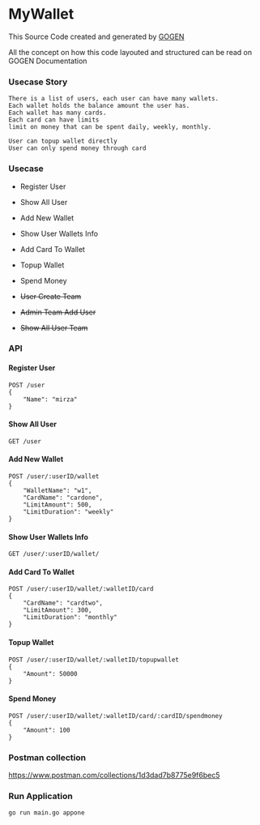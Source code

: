 # MyWallet

This Source Code created and generated by [GOGEN](https://github.com/mirzaakhena/gogen)

All the concept on how this code layouted and structured can be read on GOGEN Documentation

### Usecase Story

```
There is a list of users, each user can have many wallets.
Each wallet holds the balance amount the user has.
Each wallet has many cards.
Each card can have limits
limit on money that can be spent daily, weekly, monthly.

User can topup wallet directly 
User can only spend money through card 
```

### Usecase 
- Register User
- Show All User
- Add New Wallet
- Show User Wallets Info
- Add Card To Wallet
- Topup Wallet
- Spend Money

- ~~User Create Team~~
- ~~Admin Team Add User~~
- ~~Show All User Team~~


### API

#### Register User
```
POST /user
{
    "Name": "mirza"
}
```

#### Show All User
```
GET /user
```

#### Add New Wallet
```
POST /user/:userID/wallet
{
    "WalletName": "w1",
    "CardName": "cardone",
    "LimitAmount": 500,
    "LimitDuration": "weekly"
}
```

#### Show User Wallets Info
```
GET /user/:userID/wallet/
```

#### Add Card To Wallet
```
POST /user/:userID/wallet/:walletID/card
{
    "CardName": "cardtwo",
    "LimitAmount": 300,
    "LimitDuration": "monthly"
}
```

#### Topup Wallet
```
POST /user/:userID/wallet/:walletID/topupwallet
{
    "Amount": 50000 
}
```

#### Spend Money
```
POST /user/:userID/wallet/:walletID/card/:cardID/spendmoney
{
    "Amount": 100
}
```



### Postman collection

https://www.postman.com/collections/1d3dad7b8775e9f6bec5


### Run Application
```
go run main.go appone
```
